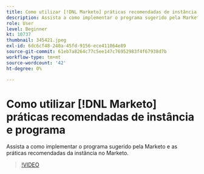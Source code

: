 ```yaml
---
title: Como utilizar [!DNL Marketo] práticas recomendadas de instância e programa
description: Assista a como implementar o programa sugerido pela Marketo e as práticas recomendadas da instância no Marketo.
role: User
level: Beginner
kt: 10737
thumbnail: 345421.jpeg
exl-id: 6dc6cf48-240a-45fd-9156-ece411064e89
source-git-commit: 61eb7a8264c77c5ee147c76952983f4f67938d7b
workflow-type: tm+mt
source-wordcount: '42'
ht-degree: 0%

---
```


# Como utilizar [!DNL Marketo] práticas recomendadas de instância e programa

Assista a como implementar o programa sugerido pela Marketo e as práticas recomendadas da instância no Marketo.

>[!VIDEO](https://video.tv.adobe.com/v/345421/?quality=12&learn=on)
